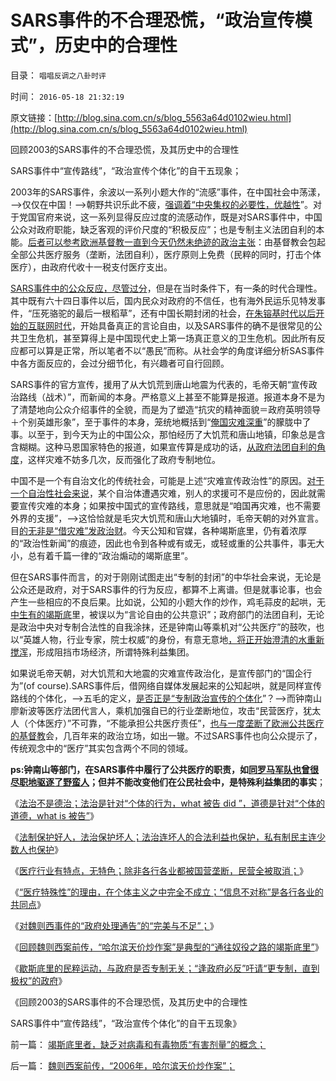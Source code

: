# SARS事件的不合理恐慌，“政治宣传模式”，历史中的合理性

目录： `唱唱反调之八卦时评` 

时间： `2016-05-18 21:32:19` 

原文链接：[http://blog.sina.com.cn/s/blog_5563a64d0102wieu.html](http://blog.sina.com.cn/s/blog_5563a64d0102wieu.html)

回顾2003的SARS事件的不合理恐慌，及其历史中的合理性

SARS事件中“宣传路线”，“政治宣传个体化”的自干五现象；

2003年的SARS事件，余波以一系列小题大作的“流感”事件，在中国社会中荡漾，——>仅仅在中国！——>朝野共识乐此不疲，[强调着“中央集权的必要性，优越性](../../../2014/7/5/俺国民粹推动的国进民退，兼谈SARS事变后的竭斯底里.md)”。对于党国官府来说，这一系列显得反应过度的流感动作，既是对SARS事件中，中国公众对政府职能，缺乏客观的评价尺度的“积极反应”；也是专制主义法团自利的本能。[后者可以参考欧洲基督教一直到今天仍然未绝迹的政治主张](../../../2014/12/2/从三百年前的墨西哥，了解今天南美洲的医疗制度建构.md)：由基督教会包起全部公共医疗服务（垄断，法团自利），医疗原则上免费（民粹的同时，打击个体医疗），由政府代收十一税支付医疗支出。

[SARS事件中的公众反应，尽管过分](../../../2014/7/9/SARS流感诱发中国公知的传染性精神病.md)，但是在当时条件下，有一条的时代合理性。其中既有六十四日事件以后，国内民众对政府的不信任，也有海外民运乐见特发事件，“压死骆驼的最后一根稻草”，还有中国长期封闭的社会，[在朱镕基时代以后开始的互联网时代](../../../2011/11/1/从《朱镕基讲话实录》勘探政策演绎逻辑的过程.md)，开始具备真正的言论自由，以及SARS事件的确不是很常见的公共卫生危机，甚至算得上是中国现代史上第一场真正意义的卫生危机。因此所有反应都可以算是正常，所以笔者不以“愚民”而称。从社会学的角度详细分析SAS事件中各方面反应的，会过分细节化，有兴趣者可自行回顾。

SARS事件的官方宣传，援用了从大饥荒到唐山地震为代表的，毛帝天朝“宣传政治路线（战术）”，而新闻的本身。严格意义上甚至不能算是报道。报道本身不是为了清楚地向公众介绍事件的全貌，而是为了塑造“抗灾的精神面貌＝政府英明领导＋个别英雄形象”，至于事件的本身，笼统地概括到“[俺国灾难深重](../../../2010/12/16/“灾难深重”意味着社会腐朽.md)”的朦胧中了事。以至于，到今天为止的中国公众，那怕经历了大饥荒和唐山地镇，印象总是含含糊糊。这种马恩国家特色的报道，如果宣传算是成功的话，[从政府法团自利的角度](../../../2015/6/27/“公仆加薪，法团自利”正是民粹的政治诉求；.md)，这样灾难不妨多几次，反而强化了政府专制地位。

中国不是一个有自治文化的传统社会，可能是上述“灾难宣传政治性”的原因。[对于一个自治性社会来说](../../../2009/3/3/社区自治让民众有共同的利益呼声.md)，某个自治体遭遇灾难，别人的求援可不是应份的，因此就需要宣传灾难的本身；如果按中国式的宣传路线，意思就是“咱国再灾难，也不需要外界的支援”，——>这恰恰就是毛灾大饥荒和唐山大地镇时，毛帝天朝的对外宣言。目[的无非是“借灾难”发政治财](../../../2011/4/12/灾难经济学和灾难的政治价值.md)。今天公知和官媒，各种竭斯底里，仍有着浓厚的“政治性新闻”的痕迹，因此也令到各种或有或无，或轻或重的公共事件，事无大小，总有着千篇一律的“政治煽动的竭斯底里”。

但在SARS事件而言，的对于刚刚试图走出“专制的封闭”的中华社会来说，无论是公众还是政府，对于SARS事件的行为反应，都算不上离谱。但是就事论事，也会产生一些相应的不良后果。比如说，公知的小题大作的炒作，鸡毛蒜皮的起哄，无[中生有的竭斯底](../../../2016/5/4/道德禽兽自三聚氰胺以来，竭斯底里的造谣和炒作！.md)里，被误以为“言论自由的公共意识”；政府部门的法团自利，无论是政治中央对专制合法性的自我涂抹，还是钟南山等乘机对“公共医疗”的鼓吹，也以“英雄人物，行业专家，院士权威”的身份，有意无意地[，将正开始澄清的水重新搅浑](../../../2009/3/24/大学无书！每个人都有个人利益观点发言权.md)，形成阻挡市场经济，所谓特殊利益集团。

如果说毛帝天朝，对大饥荒和大地震的灾难宣传政治化，是宣传部门的“国企行为”(of
course).SARS事件后，借网络自媒体发展起来的公知起哄，就是同样宣传路线的个体化，——>五毛的定义，[是否正是“专制政治宣传的个体化](../../../2014/5/18/三位自费的公知大V，补充毛左虚拟人格的缺失；.md)”？——>而钟南山廖新波等医疗法团代言人，乘机加强自已的行业垄断地位，攻击“民营医疗，犹太人（个体医疗）”不可靠，“不能承担公共医疗责任”，[也与一度垄断了欧洲公共医疗的基督教](../../../2014/6/20/西方社区的医疗和制度，及中国医疗的封建化原因.md)会，几百年来的政治立场，如出一辙。不过SARS事件也向公众提示了，传统观念中的“医疗”其实包含两个不同的领域。

**ps:钟南山等部门，在SARS事件中履行了公共医疗的职责，如[同罗马军队也曾很尽职地驱逐了野蛮人](../../../2010/9/29/罗马边防武警战士的生意经;名利双收的民族英雄.md)；但并不能改变他们在公民社会中，是特殊利益集团的事实**；

《[法治不是德治；法治是针对“个体的行为，what
被告 did ”，道德是针对“个体的道德，what is 被告”](../../../2016/5/11/道德不是法律，法治不是德治，法制不一定符合法治；.md)》

《[法制保护好人，法治保护坏人；法治连坏人的合法利益也保护，私有制民主连少数人也保护](../../../2016/5/12/法制保护好人，法治连坏人也加以保护；.md)》

《[医疗行业有特点，无特色；除非各行各业都被国营垄断，民营全被取消；](../../../2016/5/13/医疗行业有特点，无特色；否则的话，…….md)》

《[“医疗特殊性”的理由，在个体主义之中完全不成立；“信息不对称”是各行各业的共同点](../../../2016/5/14/“医疗特殊性”的理由，在个体主义之中完全不成立；.md)》

《[对魏则西事件的“政府处理通告”的“完美与不足”；](../../../2016/5/15/对魏则西事件的“政府处理通告”的“完美与不足”；.md)》

《[回顾魏则西案前传，“哈尔滨天价炒作案”是典型的“通往奴役之路的竭斯底里”](../../../2016/5/16/魏则西案前传，“2006年，哈尔滨天价炒作案”；.md)》

《[歇斯底里的民粹运动，与政府是否专制无关；“逢政府必反”吁请“更专制，直到极权”的政府](../../../2016/5/17/歇斯底里的民粹运动逢政府必反，与专制无关；.md)》

《回顾2003的SARS事件的不合理恐慌，及其历史中的合理性

SARS事件中“宣传路线”，“政治宣传个体化”的自干五现象》

前一篇： [竭斯底里者，缺乏对病毒和有毒物质“有害剂量”的概念；](../../../2016/5/27/竭斯底里者，缺乏对病毒和有毒物质“有害剂量”的概念；.md)

后一篇： [魏则西案前传，“2006年，哈尔滨天价炒作案”；](../../../2016/5/16/魏则西案前传，“2006年，哈尔滨天价炒作案”；.md)

